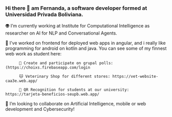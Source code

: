 ### Hi there 👋 am Fernanda, a software developer formed at Universidad Privada Boliviana.

👽 I’m currently working at Institute for Computational Intelligence as researcher on AI for NLP and Conversational Agents.

🌵 I've worked on frontend for deployed web apps in angular, and i really like programming for android on kotlin and java. 
You can see some of my finnest web work as student here:
          
          🍯 Create and participate on grupal polls: (https://choixs.firebaseapp.com/login
          
          🐱 Veterinary Shop for different stores: https://vet-website-caa3e.web.app/
          
          🎇 QR Recognition for students at our university: https://tarjeta-beneficios-seupb.web.app/

🐸 I’m looking to collaborate on Artificial Intelligence, mobile or web development and Cybersecurity!

<!--
**femandamartinez/femandamartinez** is a ✨ _special_ ✨ repository because its `README.md` (this file) appears on your GitHub profile.

- 🔭 I’m currently working on the ICI as developer for a Speech Recognition Model
- 🌱 I’m currently learning Python, Kotlin, React and Flutter...
- 👯 I’m looking to collaborate on Artificial Intelligence or Cybersecurity!
-->
